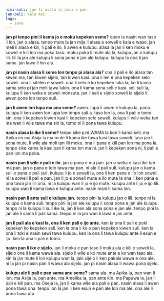 ```yaml
---
nimi-suli: jan li alasa li pali e pan
jan-pali: kala Asi
tags:
  - sona
---
```

**jan pi tenpo pini li kama jo e moku kepeken seme?** open la nasin wan taso li lon. jan o alasa. tenpo mute la jan mije li alasa e soweli e kala e waso. jan meli li alasa e kili, li pali e ilo, li awen e kulupu. alasa la jan li ken moku e soweli e kili lon ma poka taso. moku poka li mute ala la, kulupu jan o kulupu lili. lili la jan ale kulupu li sona pona e jan ale kulupu. kulupu la ona li jan sama. jan lawa li lon ala.

**jan pi nasin alasa li seme lon tenpo pi alasa ala?** ona li pali e ilo alasa tan kiwen ma, tan kiwen sijelo, tan kiwen kasi. ona li len e ona kepeken selo soweli. ona li sitelen e soweli. ona li selo e ko kepeken luka la, ko li kama sama selo pi jan meli tawa lukin. ona li kama sona seli e kasi. seli suli la, kulupu li ken weka e soweli monsuta. jan li seli e sijelo soweli la sijelo li awen pona lon tenpo suli.

**jan li awen lon lupa ma anu seme?** awen. lupa li awen e kulupu la, pona. kulupu li ken awen lon lupa lon tenpo suli a. taso lon la, ona li pali e tomo kin. ona li kepeken kiwen kasi li kepeken selo soweli. kulupu li wile weka tan ma wan li wile tawa ma sin la, tomo ni li pona tawa kulupu.

**nasin alasa la ike li seme?** tenpo sike pini WAMA la kon li kama seli. ma Apika en ma Asija la ma mute li kama ike tawa kasi tawa soweli. taso jan li sona mute, li wile ala moli tan lili moku. ona li pana e kili pan lon ma pona la, tenpo sike kama la kasi pan li kama lon ma ni. jan li kepeken sona ni, li pali e pan lon ma poka.

**nasin pan li wile e pali e ilo.** jan o pona e ma pan. jan o weka e kasi ike tan ma pan. jan o pana e telo tawa ma pan. ni ale li pali suli. kulupu jan o kama suli o pana e pali suli. kulupu li jo e soweli la, ona li ken pana e ilo lon soweli. ni la soweli li pali e pan. jan li jo e soweli mute e ilo mute la ona li ken pana e ona tawa jan lili ona. ni la kulupu wan li jo e ijo mute. kulupu ante li jo e ijo lili. kulupu wan li kama lawa e kulupu ante. nasin mani li kama lon.

**nasin pan li ante suli e kulupu jan.** tenpo pini la kulupu jan o lili. tenpo ni la kulupu o kama suli. tenpo pini la jan ale kulupu li sona pona e jan ale kulupu. tenpo ni la kulupu li suli ike la, jan li ken ala sona pona e jan ale. tenpo pini la jan ale li sama li pali sama. tenpo ni la jan wan li lawa e jan ante.

**jan li pali ala e kasi la, ona li ken pali e ijo ante.** ken la ona li pali e poki kepeken ko kepeken seli. ken la ona li ko e pan kepeken kiwen suli. ken la ona li toki e nasin sewi tawa kulupu. ken la ona li tawa kulupu ante li esun e ijo. ken la ona li pali e tomo.

**nasin pan li ike e sijelo.** jan li moku e pan taso li moku ala e kili e soweli la, sijelo ona li kama wawa ala. sijelo li wile e ko mute ante e ko wan taso ala. kin la jan mute li lon kulupu wan la, jaki sijelo li ken pakala wawa e ona ale. ni la jan pi nasin pan li wawa ala sijelo. jan pi nasin alasa li wawa pona sijelo.

**kulupu ale li pali e pan sama anu seme?** sama ala. ma Apika la, pan wan li lon. ma Asija la, pan ante. ma Amelika la, pan ante kin. ma Papuwa la, jan li pali e kili pan. ma Oseja la, jan li kama wile ala pali e pan. nasin alasa li awen pona tawa ona. tenpo lon la jan li ken esun e pan ale lon ma ale. ona ale li pona tawa uta.
